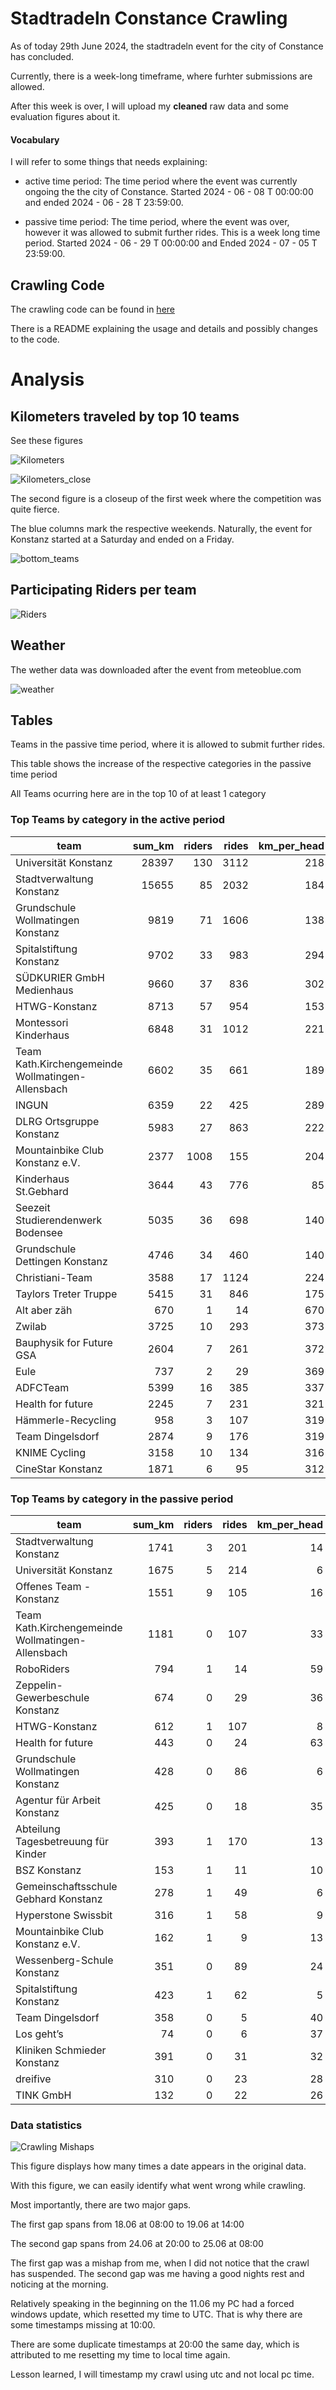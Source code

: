 # Stadtradeln Constance Crawling

As of today 29th June 2024, the stadtradeln event for the city of Constance has concluded. 

Currently, there is a week-long timeframe, where furhter submissions are allowed. 

After this week is over, I will upload my **cleaned** raw data and some evaluation figures about it. 

#### Vocabulary

I will refer to some things that needs explaining: 

- active time period: 
The time period where the event was currently ongoing the the city of Constance. Started 2024 - 06 - 08 T 00:00:00 and ended 2024 - 06 - 28 T 23:59:00. 

- passive time period: 
The time period, where the event was over, however it was allowed to submit further rides. This is a week long time period. Started 2024 - 06 - 29 T 00:00:00 and Ended 2024 - 07 - 05 T 23:59:00. 

## Crawling Code

The crawling code can be found in [here](https://github.com/Corin-R/stadtradeln/tree/main/scripts)

There is a README explaining the usage and details and possibly changes to the code. 

# Analysis

## Kilometers traveled by top 10 teams

See these figures


![Kilometers](evaluations/km_top_10_teams_f.png)


![Kilometers_close](evaluations/km_top_10_teams_closeup.png)


The second figure is a closeup of the first week where the competition was quite fierce. 

The blue columns mark the respective weekends. Naturally, the event for Konstanz started at a Saturday and ended on a Friday. 


![bottom_teams](evaluations/km_bottom_10_teams.png)


## Participating Riders per team 


![Riders](evaluations/Number_Of_Riders_Top_Teams_f.png)



## Weather

The wether data was downloaded after the event from meteoblue.com 

![weather](evaluations/meteogram_history.png)

## Tables


Teams in the passive time period, where it is allowed to submit further rides. 

This table shows the increase of the respective categories in the passive time period 

All Teams ocurring here are in the top 10 of at least 1 category 


### Top Teams by category in the active period

|team                                                | sum_km | riders |  rides |  km_per_head |
|---                                                |---:     |---:     |---:    |---:|
|Universität Konstanz                                | 28397 | 130 |  3112 |  218 |
|Stadtverwaltung Konstanz                            | 15655 | 85 |  2032 |  184 |
|Grundschule Wollmatingen Konstanz                   | 9819 | 71 |  1606 |  138 |
|Spitalstiftung Konstanz                             | 9702 | 33 |  983 |  294 |
|SÜDKURIER GmbH Medienhaus                           | 9660 | 37 |  836 |  302 |
|HTWG-Konstanz                                       | 8713 | 57 |  954 |  153 |
|Montessori Kinderhaus                               | 6848 | 31 |  1012 |  221 |
|Team Kath.Kirchengemeinde Wollmatingen-Allensbach   | 6602 | 35 |  661 |  189 |
|INGUN                                               | 6359 | 22 |  425 |  289 |
|DLRG Ortsgruppe Konstanz                            | 5983 | 27 |  863 |  222 |
|Mountainbike Club Konstanz e.V.                     | 2377 | 1008 |  155 |  204 |
|Kinderhaus St.Gebhard                               | 3644 | 43 |  776 |  85 |
|Seezeit Studierendenwerk Bodensee                   | 5035 | 36 |  698 |  140 |
|Grundschule Dettingen Konstanz                      | 4746 | 34 |  460 |  140 |
|Christiani-Team                                     | 3588 | 17 |  1124 |  224 |
|Taylors Treter Truppe                               | 5415 | 31 |  846 |  175 |
|Alt aber zäh                                        | 670 | 1 |  14 |  670 |
|Zwilab                                              | 3725 | 10 |  293 |  373 |
|Bauphysik for Future GSA                            | 2604 | 7 |  261 |  372 |
|Eule                                                | 737 | 2 |  29 |  369 |
|ADFCTeam                                            | 5399 | 16 |  385 |  337 |
|Health for future                                   | 2245 | 7 |  231 |  321 |
|Hämmerle-Recycling                                  | 958 | 3 |  107 |  319 |
|Team Dingelsdorf                                    | 2874 | 9 |  176 |  319 |
|KNIME Cycling                                       | 3158 | 10 |  134 |  316 |
|CineStar Konstanz                                   | 1871 | 6 |  95 |  312 |



### Top Teams by category in the passive period


|team                                               | sum_km | riders | rides | km_per_head |
|---                                                |---:     |---:     |---:    |---:|
|Stadtverwaltung Konstanz                           | 1741   | 3 | 201 | 14 |
|Universität Konstanz                               | 1675   | 5 | 214 | 6 |
|Offenes Team - Konstanz                            | 1551   | 9 | 105 | 16 |
|Team Kath.Kirchengemeinde Wollmatingen-Allensbach  | 1181   | 0 | 107 | 33 |
|RoboRiders                                         | 794    | 1 | 14 | 59 |
|Zeppelin-Gewerbeschule Konstanz                    | 674    | 0 | 29 | 36 |
|HTWG-Konstanz                                      | 612    | 1 | 107 | 8 |
|Health for future                                  | 443    | 0 | 24 | 63 |
|Grundschule Wollmatingen Konstanz                  | 428    | 0 | 86 | 6 |
|Agentur für Arbeit Konstanz                        | 425    | 0 | 18 | 35 |
|Abteilung Tagesbetreuung für Kinder                | 393    | 1 | 170 | 13 |
|BSZ Konstanz                                       | 153    | 1 | 11 | 10 |
|Gemeinschaftsschule Gebhard Konstanz               | 278    | 1 | 49 | 6 |
|Hyperstone Swissbit                                | 316    | 1 | 58 | 9 |
|Mountainbike Club Konstanz e.V.                    | 162    | 1 | 9 | 13 |
|Wessenberg-Schule Konstanz                         | 351    | 0 | 89 | 24 |
|Spitalstiftung Konstanz                            | 423    | 1 | 62 | 5 |
|Team Dingelsdorf                                   | 358    | 0 | 5 | 40 |
|Los geht’s                                         | 74     | 0 | 6 | 37 |
|Kliniken Schmieder Konstanz                        | 391    | 0 | 31 | 32 |
|dreifive                                           | 310    | 0 | 23 | 28 |
|TINK GmbH                                          | 132    | 0 | 22 | 26 |



### Data statistics

![Crawling Mishaps](evaluations/data_consistency.png)

This figure displays how many times a date appears in the original data. 

With this figure, we can easily identify what went wrong while crawling. 

Most importantly, there are two major gaps.

The first gap spans from 18.06 at 08:00 to 19.06 at 14:00 

The second gap spans from 24.06 at 20:00 to 25.06 at 08:00

The first gap was a mishap from me, when I did not notice that the crawl has suspended. The second gap was me having a good nights rest and noticing at the morning. 

Relatively speaking in the beginning on the 11.06 my PC had a forced windows update, which resetted my time to UTC. That is why there are some timestamps missing at 10:00. 

There are some duplicate timestamps at 20:00 the same day, which is attributed to me resetting my time to local time again. 

Lesson learned, I will timestamp my crawl using utc and not local pc time. 

